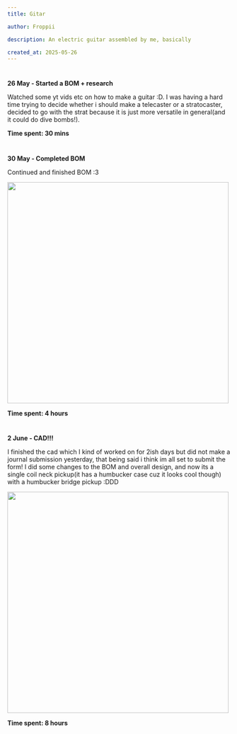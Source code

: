 ```yaml
---
title: Gitar

author: Froppii

description: An electric guitar assembled by me, basically

created_at: 2025-05-26
---
```

#
**26 May - Started a BOM + research**

Watched some yt vids etc on how to make a guitar :D. I was having a hard time trying to decide whether i should make a telecaster or a stratocaster, decided to go with the strat because it is just more versatile in general(and it could do dive bombs!). 

**Time spent: 30 mins**
#
**30 May - Completed BOM**

Continued and finished BOM :3

<img src="https://hc-cdn.hel1.your-objectstorage.com/s/v3/8e906b5da1569fe05a573a4bcb6beb2ec4abc5f1_1748861649022.jpeg" width="500">

**Time spent: 4 hours**
#
**2 June - CAD!!!**

I finished the cad which I kind of worked on for 2ish days but did not make a journal submission yesterday, that being said i think im all set to submit the form! I did some changes to the BOM and overall design, and now its a single coil neck pickup(it has a humbucker case cuz it looks cool though) with a humbucker bridge pickup :DDD

<img src="https://hc-cdn.hel1.your-objectstorage.com/s/v3/886ce4f2d9699fafdd681f330ba158bf081463f7_image.png" width="500">

**Time spent: 8 hours**
